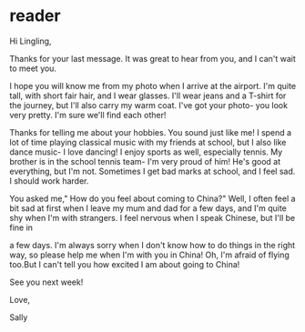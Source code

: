 # reader

Hi Lingling,

Thanks for your last message. It was great to hear from you, and I can't wait to meet you.

I hope you will know me from my photo when I arrive at the airport. I'm quite tall, with short fair hair, and I wear glasses. I'll wear jeans and a T-shirt for the journey, but I'll also carry my warm coat. I've got your photo- you look very pretty. I'm sure we'll find each other!

Thanks for telling me about your hobbies. You sound just like me! I spend a lot of time playing classical music with my friends at school, but I also like dance music- I love dancing! I enjoy sports as well, especially tennis. My brother is in the school tennis team- I'm very proud of him! He's good at everything, but I'm not. Sometimes I get bad marks at school, and I feel sad. I should work harder.

You asked me," How do you feel about coming to China?" Well, I often feel a bit sad at first when I leave my mum and dad for a few days, and I'm quite shy when I'm with strangers. I feel nervous when I speak Chinese, but I'll be fine in

a few days. I'm always sorry when I don't know how to do things in the right way, so please help me when I'm with you in China! Oh, I'm afraid of flying too.But I can't tell you how excited I am about going to China!

See you next week!

Love,

Sally
